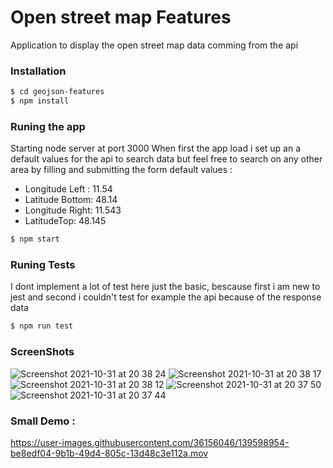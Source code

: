 # Open street map Features

Application to display the open street map data comming from the api 

### Installation

```sh
$ cd geojson-features
$ npm install
```
### Runing the app
Starting node server at port 3000
When first the app load i set up an a default values for the api to search data but feel free to search on any other area by filling and submitting the form 
default values : 
  - Longitude Left : 11.54
  - Latitude Bottom: 48.14 
  - Longitude Right: 11.543
  - LatitudeTop: 48.145
```sh
$ npm start
```

### Runing Tests
I dont implement a lot of test here just the basic, bescause first i am new to jest and second i couldn't test for example the api because of the response data
```sh
$ npm run test
```

### ScreenShots
![Screenshot 2021-10-31 at 20 38 24](https://user-images.githubusercontent.com/36156046/139598962-5e453bcc-1f07-4c1e-a88d-03429c6730eb.png)
![Screenshot 2021-10-31 at 20 38 17](https://user-images.githubusercontent.com/36156046/139598963-a34d4fb2-0eb3-4a4d-b5e8-21f36d37abfc.png)
![Screenshot 2021-10-31 at 20 38 12](https://user-images.githubusercontent.com/36156046/139598964-af1b07a6-ac78-437d-9bd1-c9f40b63df98.png)
![Screenshot 2021-10-31 at 20 37 50](https://user-images.githubusercontent.com/36156046/139598966-91a4c9f5-c1f9-44ed-b082-0825a29ce619.png)
![Screenshot 2021-10-31 at 20 37 44](https://user-images.githubusercontent.com/36156046/139598967-754cea11-a1dd-49bd-9bf6-d15e216677ec.png)

### Small Demo :

https://user-images.githubusercontent.com/36156046/139598954-be8edf04-9b1b-49d4-805c-13d48c3e112a.mov

